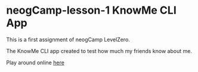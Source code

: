 # neogCamp-lesson-1 KnowMe CLI App

This is a first assignment of neogCamp LevelZero.

The KnowMe CLI app created to test how much my friends know about me.

Play around online [here](https://repl.it/@nitinmalave/neogCamp-Lesson-1-KnowMe-CLI-App?embed=1&output=1)

